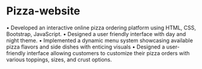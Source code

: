 # Pizza-website

 • Developed an interactive online pizza ordering platform using HTML, CSS, Bootstrap, JavaScript.
 • Designed a user friendly interface with day and night theme.
 • Implemented a dynamic menu system showcasing available pizza flavors and side dishes with enticing visuals
 • Designed a user-friendly interface allowing customers to customize their pizza orders with various toppings,
 sizes, and crust options.
